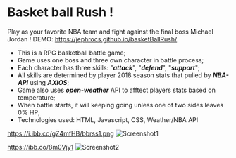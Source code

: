 # Basket ball Rush ! 

Play as your favorite NBA team and fight against the final boss Michael Jordan !
DEMO: https://jephrocs.github.io/basketBallRush/

* This is a RPG basketball battle game;
* Game uses one boss and three own character in battle process;
* Each character has three skills: "***attack***", "***defend***", "***support***";
* All skills are determined by player 2018 season stats that pulled by ***NBA-API*** using ***AXIOS***;
* Game also uses ***open-weather*** API to afftect players stats based on temperature;
* When battle starts, it will keeping going unless one of two sides leaves 0% HP;
* Technologies used: HTML, Javascript, CSS, Weather/NBA API


https://i.ibb.co/gZ4mfHB/bbrss1.png
![Screenshot1](https://i.ibb.co/gZ4mfHB/bbrss1.png)

https://ibb.co/8m0Vjy1
![Screenshot2](https://i.ibb.co/gZ4mfHB/bbrss2.png)
